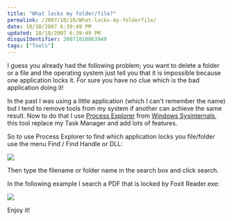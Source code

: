 ```yaml
---
title: "What locks my folder/file?"
permalink: /2007/10/10/What-locks-my-folderfile/
date: 10/10/2007 6:39:49 PM
updated: 10/10/2007 6:39:49 PM
disqusIdentifier: 20071010063949
tags: ["Tools"]
---
```

I guess you already had the following problem; you want to delete a folder or a file and the operating system just tell you that it is impossible because one application locks it. For sure you have no clue which is the bad application doing it!

In the past I was using a little application (which I can't remember the name) but I tend to remove tools from my system if another can achieve the same result. Now to do that I use [Process Explorer](http://www.microsoft.com/technet/sysinternals/utilities/processexplorer.mspx) from [Windows Sysinternals](http://www.microsoft.com/technet/sysinternals/default.mspx), this tool replace my Task Manager and add lots of features.
<!-- more -->

So to use Process Explorer to find which application locks you file/folder use the menu Find / Find Handle or DLL:

![](http://farm3.static.flickr.com/2382/1531410448_5ebf379e74_o.jpg) 

Then type the filename or folder name in the search box and click search.

In the following example I search a PDF that is locked by Foxit Reader.exe:

![](http://farm3.static.flickr.com/2041/1530580795_06c16f059a_o.jpg) 

Enjoy it!
